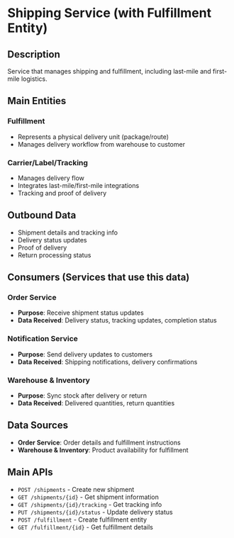 # Shipping Service (with Fulfillment Entity)

## Description
Service that manages shipping and fulfillment, including last-mile and first-mile logistics.

## Main Entities

### Fulfillment
- Represents a physical delivery unit (package/route)
- Manages delivery workflow from warehouse to customer

### Carrier/Label/Tracking
- Manages delivery flow
- Integrates last-mile/first-mile integrations
- Tracking and proof of delivery

## Outbound Data
- Shipment details and tracking info
- Delivery status updates
- Proof of delivery
- Return processing status

## Consumers (Services that use this data)

### Order Service
- **Purpose**: Receive shipment status updates
- **Data Received**: Delivery status, tracking updates, completion status

### Notification Service
- **Purpose**: Send delivery updates to customers
- **Data Received**: Shipping notifications, delivery confirmations

### Warehouse & Inventory
- **Purpose**: Sync stock after delivery or return
- **Data Received**: Delivered quantities, return quantities

## Data Sources
- **Order Service**: Order details and fulfillment instructions
- **Warehouse & Inventory**: Product availability for fulfillment

## Main APIs
- `POST /shipments` - Create new shipment
- `GET /shipments/{id}` - Get shipment information
- `GET /shipments/{id}/tracking` - Get tracking info
- `PUT /shipments/{id}/status` - Update delivery status
- `POST /fulfillment` - Create fulfillment entity
- `GET /fulfillment/{id}` - Get fulfillment details